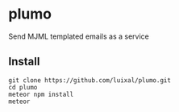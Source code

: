 # plumo
Send MJML templated emails as a service

## Install
```
git clone https://github.com/luixal/plumo.git
cd plumo
meteor npm install
meteor
```
